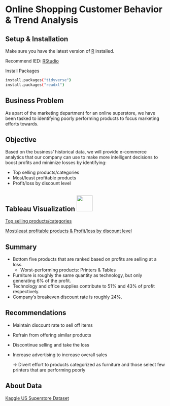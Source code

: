 # Online Shopping Customer Behavior & Trend Analysis
## Setup & Installation
Make sure you have the latest version of [R](https://www.r-project.org/) installed.

Recommend IED: [RStudio](https://www.rstudio.com/products/rstudio/download/)

Install Packages
```bash
install.packages("tidyverse")
install.packages("readxl")
```
## Business Problem
As apart of the marketing department for an online superstore, we have been tasked to identifying poorly performing products to focus marketing efforts towards.

## Objective
Based on the business’ historical data, we will provide e-commerce analytics that our company can use to make more intelligent decisions to boost profits and minimize losses by identifying:
* Top selling products/categories
* Most/least profitable products 
* Profit/loss by discount level

## Tableau Visualization <img src="https://commons.wikimedia.org/wiki/File:Tableau_Logo.png" width = '50'>

[Top selling products/categories](https://public.tableau.com/app/profile/fangju4276/viz/OnlineShoppingCustomerBehaviorTrendAnalysis-1/Dashboard3)

[Most/least profitable products & Profit/loss by discount level](https://public.tableau.com/app/profile/fangju4276/viz/OnlineShoppingCustomerBehaviorTrendAnalysis-2/Dashboard2)

## Summary
* Bottom five products that are ranked based on profits are selling at a loss.
  * Worst-performing products: Printers & Tables
* Furniture is roughly the same quantity as technology, but only generating  6% of the profit.
* Technology and office supplies contribute to 51% and 43% of profit respectively.
* Company’s breakeven discount rate is roughly 24%.

## Recommendations
* Maintain discount rate to sell off items
* Refrain from offering similar products
* Discontinue selling and take the loss
* Increase advertising to increase overall sales 
    
    -> Divert effort to products categorized as furniture and those select few printers that are performing poorly

## About Data

[Kaggle US Superstore Dataset](https://www.kaggle.com/datasets/juhi1994/superstore)
